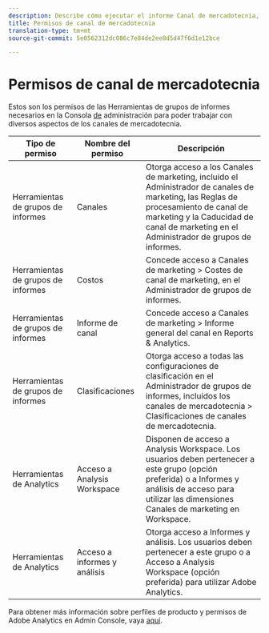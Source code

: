 ```yaml
---
description: Describe cómo ejecutar el informe Canal de mercadotecnia, y conceder derechos de usuario de administración limitados y permisos de grupos de usuarios al informe.
title: Permisos de canal de mercadotecnia
translation-type: tm+mt
source-git-commit: 5e0562312dc086c7e84de2ee8d5d47f6d1e12bce

---
```



# Permisos de canal de mercadotecnia

Estos son los permisos de las Herramientas de grupos de informes necesarios en la Consola [de](https://adminconsole.adobe.com/) administración para poder trabajar con diversos aspectos de los canales de mercadotecnia.

| Tipo de permiso | Nombre del permiso | Descripción |
|---|---|---|
| Herramientas de grupos de informes | Canales | Otorga acceso a los Canales de marketing, incluido el Administrador de canales de marketing, las Reglas de procesamiento de canal de marketing y la Caducidad de canal de marketing en el Administrador de grupos de informes. |
| Herramientas de grupos de informes | Costos | Concede acceso a Canales de marketing > Costes de canal de marketing, en el Administrador de grupos de informes. |
| Herramientas de grupos de informes | Informe de canal | Concede acceso a Canales de marketing > Informe general del canal en Reports &amp; Analytics. |
| Herramientas de grupos de informes | Clasificaciones | Otorga acceso a todas las configuraciones de clasificación en el Administrador de grupos de informes, incluidos los canales de mercadotecnia > Clasificaciones de canales de mercadotecnia. |
| Herramientas de Analytics | Acceso a Analysis Workspace | Disponen de acceso a Analysis Workspace. Los usuarios deben pertenecer a este grupo (opción preferida) o a Informes y análisis de acceso para utilizar las dimensiones Canales de marketing en Workspace. |
| Herramientas de Analytics | Acceso a informes y análisis | Otorga acceso a Informes y análisis. Los usuarios deben pertenecer a este grupo o a Acceso a Analysis Workspace (opción preferida) para utilizar Adobe Analytics. |

Para obtener más información sobre perfiles de producto y permisos de Adobe Analytics en Admin Console, vaya [aquí](https://docs.adobe.com/content/help/en/analytics/admin/admin-console/permissions/product-profile.html).